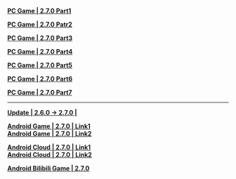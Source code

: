 **[PC Game | 2.7.0 Part1](https://autopatchcn.bhsr.com/client/cn/20241121151737_OCL1YSKxW5Cvjs0Z/PC/download/StarRail_2.7.0.7z.001)** 

**[PC Game | 2.7.0 Patr2](https://autopatchcn.bhsr.com/client/cn/20241121151737_OCL1YSKxW5Cvjs0Z/PC/download/StarRail_2.7.0.7z.002)**    

**[PC Game | 2.7.0 Part3](https://autopatchcn.bhsr.com/client/cn/20241121151737_OCL1YSKxW5Cvjs0Z/PC/download/StarRail_2.7.0.7z.003)**    

**[PC Game | 2.7.0 Part4](https://autopatchcn.bhsr.com/client/cn/20241121151737_OCL1YSKxW5Cvjs0Z/PC/download/StarRail_2.7.0.7z.004)**

**[PC Game | 2.7.0 Part5](https://autopatchcn.bhsr.com/client/cn/20241121151737_OCL1YSKxW5Cvjs0Z/PC/download/StarRail_2.7.0.7z.005)**

**[PC Game | 2.7.0 Part6](https://autopatchcn.bhsr.com/client/cn/20241121151737_OCL1YSKxW5Cvjs0Z/PC/download/StarRail_2.7.0.7z.006)**

**[PC Game | 2.7.0 Part7](https://autopatchcn.bhsr.com/client/cn/20241121151737_OCL1YSKxW5Cvjs0Z/PC/download/StarRail_2.7.0.7z.007)**

---

**[Update | 2.6.0 -> 2.7.0 | ](https://autopatchcn.bhsr.com/client/diff/hkrpg_cn/game_2.6.0_2.7.0_hdiff_JyZSslwakNhbXXyu.7z)**

**[Android Game | 2.7.0 | Link1](https://autopatchcn.bhsr.com/client/cn/20241121163119_GdgAYjnYypkAQKYt/gw_An/StarRail_2.7.0.apk)**  
**[Android Game | 2.7.0 | Link2](https://bhrpg-prod.oss-accelerate.aliyuncs.com/client/cn/20241121163119_GdgAYjnYypkAQKYt/gw_An/StarRail_2.7.0.apk)**  

**[Android Cloud | 2.7.0 | Link1](https://autopatchcn.bhsr.com/client/cn/20241122171409_ELGLA3PJeZA35ZEu/gw_An_C/StarRailCloud_2.7.0.apk)**  
**[Android Cloud | 2.7.0 | Link2](https://bhrpg-prod.oss-accelerate.aliyuncs.com/client/cn/20241122171409_ELGLA3PJeZA35ZEu/gw_An_C/StarRailCloud_2.7.0.apk)**

**[Android Bilibili Game | 2.7.0](https://pkg.biligame.com/games/bhxqtd_2.7.0_20241125_110505_84582.apk)**
